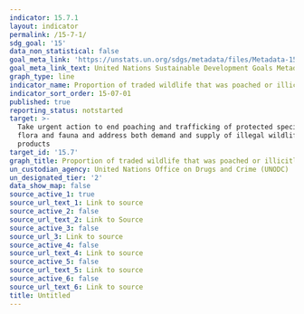 ```yaml
---
indicator: 15.7.1
layout: indicator
permalink: /15-7-1/
sdg_goal: '15'
data_non_statistical: false
goal_meta_link: 'https://unstats.un.org/sdgs/metadata/files/Metadata-15-07-01.pdf'
goal_meta_link_text: United Nations Sustainable Development Goals Metadata (PDF 210 KB)
graph_type: line
indicator_name: Proportion of traded wildlife that was poached or illicitly trafficked
indicator_sort_order: 15-07-01
published: true
reporting_status: notstarted
target: >-
  Take urgent action to end poaching and trafficking of protected species of
  flora and fauna and address both demand and supply of illegal wildlife
  products
target_id: '15.7'
graph_title: Proportion of traded wildlife that was poached or illicitly trafficked
un_custodian_agency: United Nations Office on Drugs and Crime (UNODC)
un_designated_tier: '2'
data_show_map: false
source_active_1: true
source_url_text_1: Link to source
source_active_2: false
source_url_text_2: Link to Source
source_active_3: false
source_url_3: Link to source
source_active_4: false
source_url_text_4: Link to source
source_active_5: false
source_url_text_5: Link to source
source_active_6: false
source_url_text_6: Link to source
title: Untitled
---
```

